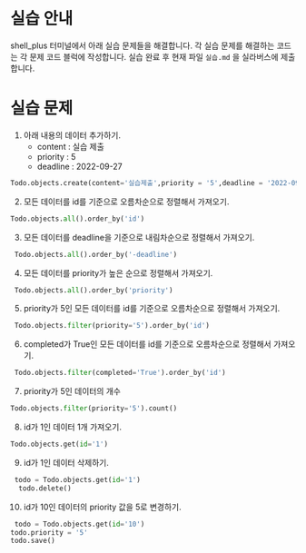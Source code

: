 # 실습 안내

shell_plus 터미널에서 아래 실습 문제들을 해결합니다.
각 실습 문제를 해결하는 코드는 각 문제 코드 블럭에 작성합니다.
실습 완료 후 현재 파일 `실습.md` 을 실라버스에 제출합니다.

# 실습 문제

1. 아래 내용의 데이터 추가하기.
   - content : 실습 제출
   - priority : 5
   - deadline : 2022-09-27

```py
Todo.objects.create(content='실습제출',priority = '5',deadline = '2022-09-27')
```

2. 모든 데이터를 id를 기준으로 오름차순으로 정렬해서 가져오기.

```py
Todo.objects.all().order_by('id')
```

3. 모든 데이터를 deadline을 기준으로 내림차순으로 정렬해서 가져오기.

```py
 Todo.objects.all().order_by('-deadline')
```

4. 모든 데이터를 priority가 높은 순으로 정렬해서 가져오기.

```py
 Todo.objects.all().order_by('priority')
```

5. priority가 5인 모든 데이터를 id를 기준으로 오름차순으로 정렬해서 가져오기.

```py
 Todo.objects.filter(priority='5').order_by('id')
```

6. completed가 True인 모든 데이터를 id를 기준으로 오름차순으로 정렬해서 가져오기.

```py
 Todo.objects.filter(completed='True').order_by('id')
```

7. priority가 5인 데이터의 개수

```py
Todo.objects.filter(priority='5').count()
```

8. id가 1인 데이터 1개 가져오기.

```py
Todo.objects.get(id='1')
```

9. id가 1인 데이터 삭제하기.

```py
 todo = Todo.objects.get(id='1')
  todo.delete()
```

10. id가 10인 데이터의 priority 값을 5로 변경하기.

```py
 todo = Todo.objects.get(id='10')
todo.priority = '5'
todo.save()
```

